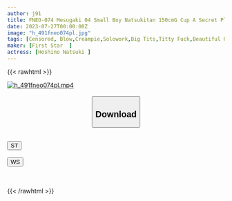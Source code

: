 ```yaml
---
author: j91
title: FNEO-074 Mesugaki 04 Small Boy Natsukitan 150cmG Cup A Secret Play Experience Of A Minimum Beautiful Girl Who Loves Uncles. Hoshino Natsutsuki
date: 2023-07-27T00:00:00Z
image: "h_491fneo074pl.jpg"
tags: [Censored, Blow,Creampie,Solowork,Big Tits,Titty Fuck,Beautiful Girl	]
maker: [First Star  ]
actress: [Hoshino Natsuki ]
---
```



{{< rawhtml >}}

<div class="video" data-videoid="KZOxvzD8RKC0xjQ">
    <a href="javascript:;">
        <img src="https://my.j91.asia/posts/h_491fneo074pl/h_491fneo074pl.jpg" width="WIDTH" height="HEIGHT" alt="h_491fneo074pl.mp4" loading="lazy">
    </a>
</div>

<script type="text/javascript" src="https://j91.asia/asset/on-demand-st.js"></script>

<br>
  <link rel="stylesheet" href="https://j91.asia/asset/bs5.css">
  
  <center>
  <button class="btn btn-primary" type="button" data-bs-toggle="collapse" data-bs-target=".multi-collapse" aria-expanded="false" aria-controls="multiCollapseExample1 multiCollapseExample2"><h2>Download</h2></button></center>
</p>
<div class="row">
  <div class="col">
    <div class="collapse multi-collapse" id="multiCollapseExample1">
      <div class="card card-body">
	      	      <br>
<div class="buttons">  
<a href="https://streamtape.to/v/KZOxvzD8RKC0xjQ"><button class="btn-hover color-3"><i class="fa fa-download"></i> ST</button></a></div>
    </div>
  </div>
</div>
  <div class="col">
    <div class="collapse multi-collapse" id="multiCollapseExample2">
      <div class="card card-body">
	      <br>
<div class="buttons">
    <a href="https://wolfstream.tv/3wbi1mzfcuw3.html"><button class="btn-hover color-9"><i class="fa fa-download"></i> WS</button></a></div>
<br><br>
      </div>
    </div>
  </div>
</div>

{{< /rawhtml >}}